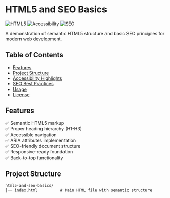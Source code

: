 # HTML5 and SEO Basics

![HTML5](https://img.shields.io/badge/HTML-5-E34F26?logo=html5&logoColor=white)
![Accessibility](https://img.shields.io/badge/Accessibility-WAI-2A8CFF)
![SEO](https://img.shields.io/badge/SEO-Friendly-4CC700)

A demonstration of semantic HTML5 structure and basic SEO principles for modern web development.

## Table of Contents
- [Features](#features)
- [Project Structure](#project-structure)
- [Accessibility Highlights](#accessibility-highlights)
- [SEO Best Practices](#seo-best-practices)
- [Usage](#usage)
- [License](#license)

## Features

✅ Semantic HTML5 markup  
✅ Proper heading hierarchy (H1-H3)  
✅ Accessible navigation  
✅ ARIA attributes implementation  
✅ SEO-friendly document structure  
✅ Responsive-ready foundation  
✅ Back-to-top functionality  

## Project Structure

```html
html5-and-seo-basics/
│── index.html          # Main HTML file with semantic structure
